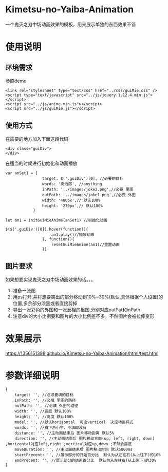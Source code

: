 # Kimetsu-no-Yaiba-Animation
一个鬼灭之刃中场动画效果的模板，用来展示单独的东西效果不错
# 使用说明
## 环境需求
参照demo
~~~
<link rel="stylesheet" type="text/css" href="../css/guiMie.css" />
<script type="text/javascript" src="../js/jquery.1.12.4.min.js"></script>
<script src="../js/anime.min.js"></script>
<script src="../js/guiMie.js"></script>
~~~
## 使用方式
在需要的地方加入下面这段代码
~~~
<div class="guiDiv">
</div>
~~~
在适当的时候进行初始化和动画播放
~~~
var anSet1 = {
                target: $('.guiDiv')[0], //必要的目标
                words: '炭治郎', //anything
                inPath: '../images/joke2.png',//必要 里图
                outPath: '../images/joke1.png',//必要 外图
                width: '480px',// 默认100%
                height: '270px',// 默认100%
            }

let an1 = initGuiMieAnime(anSet1) //初始化动画

$($('.guiDiv')[0]).hover(function(){
                    an1.play()//播放动画
                }, function(){
                    resetGuiMieAnime(an1)//重置动画
                })
~~~
## 图片要求
如果想要实现鬼灭之刃中场动画效果的话。。。
1. 准备一张图
2. 用ps打开,并将想要突出的部分移动到10%~30%(默认,具体根据个人设置)的位置,多余部分涂黑或者直接剪掉
3. 导出一张彩色的外图和一张反相的里图,分别对应outPat和inPath
4. 注意div的大小比例要和图片的大小比例差不多，不然图片会被拉伸变形
# 效果展示
https://1356151398.github.io/Kimetsu-no-Yaiba-Animation/html/test.html
# 参数详细说明
~~~
{
    target: '', //必须要填的目标
    inPath: '', //必填 里图的路径
    outPath: '', //必填 外图的路径
    width: '', //宽度 默认100%
    height: '', //高度 默认100%
    model: '', //默认horizontal  可选vertical  决定动画样式
    words: '', //右下角小字，不填即没有
    distance: '', //主动画结束后 图片移动距离 默认5%
    direction: '', //主动画结束后 图片移动方向(up, left, right, down) ,horizontal对应left,right ;vertical对应up,down ;不然会露底
    moveDuration: '', //主动画结束后 图片移动时间 默认5000ms
    startPrecent: '', //展示部分的开始百分比  默认为从左往右(从上往下)的10%
    endPrecent: '', //展示部分的结束百分比  默认为从左往右(从上往下)的30%
}
~~~
